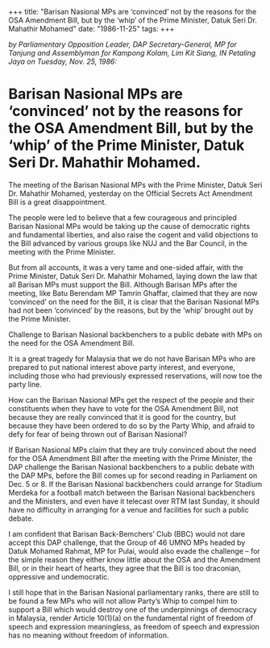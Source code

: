 +++ 
title: "Barisan Nasional MPs are ‘convinced’ not by the reasons for the OSA Amendment Bill, but by the ‘whip’ of the Prime Minister, Datuk Seri Dr. Mahathir Mohamed"
date: "1986-11-25"
tags:
+++

_by Parliamentary Opposition Leader, DAP Secretary-General, MP for Tanjung and Assemblyman for Kampong Kolam, Lim Kit Siang, IN Petaling Jaya on Tuesday, Nov. 25, 1986:_

# Barisan Nasional MPs are ‘convinced’ not by the reasons for the OSA Amendment Bill, but by the ‘whip’ of the Prime Minister, Datuk Seri Dr. Mahathir Mohamed.

The meeting of the Barisan Nasional MPs with the Prime Minister, Datuk Seri Dr. Mahathir Mohamed, yesterday on the Official Secrets Act Amendment Bill is a great disappointment.</u>

The people were led to believe that a few courageous and principled Barisan Nasional MPs would be taking up the cause of democratic rights and fundamental liberties, and also raise the cogent and valid objections to the Bill advanced by various groups like NUJ and the Bar Council, in the meeting with the Prime Minister.

But from all accounts, it was a very tame and one-sided affair, with the Prime Minister, Datuk Seri Dr. Mahathir Mohamed, laying down the law that all Barisan MPs must support the Bill. Although Barisan MPs after the meeting, like Batu Berendam MP Tamrin Ghaffar, claimed that they are now ‘convinced’ on the need for the Bill, it is clear that the Barisan Nasional MPs had not been ‘convinced’ by the reasons, but by the ‘whip’ brought out by the Prime Minister.

Challenge to Barisan Nasional backbenchers to a public debate with MPs on the need for the OSA Amendment Bill.

It is a great tragedy for Malaysia that we do not have Barisan MPs who are prepared to put national interest above party interest, and everyone, including those who had previously expressed reservations, will now toe the party line.

How can the Barisan Nasional MPs get the respect of the people and their constituents when they have to vote for the OSA Amendment Bill, not because they are really convinced that it is good for the country, but because they have been ordered to do so by the Party Whip, and afraid to defy for fear of being thrown out of Barisan Nasional?

If Barisan Nasional MPs claim that they are truly convinced about the need for the OSA Amendment Bill after the meeting with the Prime Minister, the DAP challenge the Barisan Nasional backbenchers to a public debate with the DAP MPs, before the Bill comes up for second reading in Parliament on Dec. 5 or 8. If the Barisan Nasional backbenchers could arrange for Stadium Merdeka for a football match between the Barisan Nasional backbenchers and the Ministers, and even have it telecast over RTM last Sunday, it should have no difficulty in arranging for a venue and facilities for such a public debate.

I am confident that Barisan Back-Bemchers’ Club (BBC) would not dare accept this DAP challenge, that the Group of 46 UMNO MPs headed by Datuk Mohamed Rahmat, MP for Pulai, would also evade the challenge – for the simple reason they either know little about the OSA and the Amendment Bill, or in their heart of hearts, they agree that the Bill is too draconian, oppressive and undemocratic.

I still hope that in the Barisan Nasional parliamentary ranks, there are still to be found a few MPs who will not allow Party’s Whip to compel him to support a Bill which would destroy one of the underpinnings of democracy in Malaysia, render Article 10(1)(a) on the fundamental right of freedom of speech and expression meaningless, as freedom of speech and expression has no meaning without freedom of information.
 
